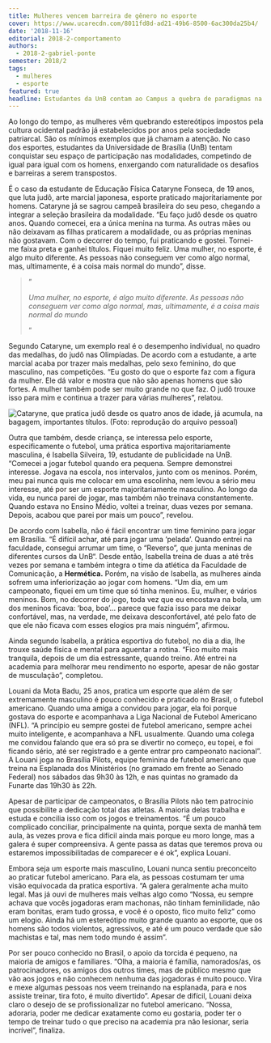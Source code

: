 ```yaml
---
title: Mulheres vencem barreira de gênero no esporte
cover: https://www.ucarecdn.com/8011fd8d-ad21-49b6-8500-6ac300da25b4/
date: '2018-11-16'
editorial: 2018-2-comportamento
authors:
  - 2018-2-gabriel-ponte
semester: 2018/2
tags:
  - mulheres
  - esporte
featured: true
headline: Estudantes da UnB contam ao Campus a quebra de paradigmas na prática esportiva
---
```

Ao longo do tempo, as mulheres vêm quebrando estereótipos impostos pela cultura ocidental padrão já estabelecidos por anos pela sociedade patriarcal. São os mínimos exemplos que já chamam a atenção. No caso dos esportes, estudantes da Universidade de Brasília (UnB) tentam conquistar seu espaço de participação nas modalidades, competindo de igual para igual com os homens, enxergando com naturalidade os desafios e barreiras a serem transpostos.

É o caso da estudante de Educação Física Cataryne Fonseca, de 19 anos, que luta judô, arte marcial japonesa, esporte praticado majoritariamente por homens. Cataryne já se sagrou campeã brasileira do seu peso, chegando a integrar a seleção brasileira da modalidade. “Eu faço judô desde os quatro anos. Quando comecei, era a única menina na turma. As outras mães ou não deixavam as filhas praticarem a modalidade, ou as próprias meninas não gostavam. Com o decorrer do tempo, fui praticando e gostei. Tornei-me faixa preta e ganhei títulos. Fiquei muito feliz. Uma mulher, no esporte, é algo muito diferente. As pessoas não conseguem ver como algo normal, mas, ultimamente, é a coisa mais normal do mundo”, disse.

> ”
>
> _Uma mulher, no esporte, é algo muito diferente. As pessoas não conseguem ver como algo normal, mas, ultimamente, é a coisa mais normal do mundo_
>
> ”

Segundo Cataryne, um exemplo real é o desempenho individual, no quadro das medalhas, do judô nas Olimpíadas. De acordo com a estudante, a arte marcial acaba por trazer mais medalhas, pelo sexo feminino, do que masculino, nas competições. “Eu gosto do que o esporte faz com a figura da mulher. Ele dá valor e mostra que não são apenas homens que são fortes. A mulher também pode ser muito grande no que faz. O judô trouxe isso para mim e continua a trazer para várias mulheres”, relatou.

![Cataryne, que pratica judô desde os quatro anos de idade, já acumula, na bagagem, importantes títulos. (Foto: reprodução do arquivo pessoal)](https://www.ucarecdn.com/fa3a8ede-369a-486d-b3a6-7de19e57053d/)

Outra que também, desde criança, se interessa pelo esporte, especificamente o futebol, uma prática esportiva majoritariamente masculina, é Isabella Silveira, 19, estudante de publicidade na UnB. “Comecei a jogar futebol quando era pequena. Sempre demonstrei interesse. Jogava na escola, nos intervalos, junto com os meninos. Porém, meu pai nunca quis me colocar em uma escolinha, nem levou a sério meu interesse, até por ser um esporte majoritariamente masculino. Ao longo da vida, eu nunca parei de jogar, mas também não treinava constantemente. Quando estava no Ensino Médio, voltei a treinar, duas vezes por semana. Depois, acabou que parei por mais um pouco”, revelou.

De acordo com Isabella, não é fácil encontrar um time feminino para jogar em Brasília. “É difícil achar, até para jogar uma ‘pelada’. Quando entrei na faculdade, consegui arrumar um time, o “Reverso”, que junta meninas de diferentes cursos da UnB“. Desde então, Isabella treina de duas a até três vezes por semana e também integra o time da atlética da Faculdade de Comunicação, a **Hermética.** Porém, na visão de Isabella, as mulheres ainda sofrem uma inferiorização ao jogar com homens. “Um dia, em um campeonato, fiquei em um time que só tinha meninos. Eu, mulher, e vários meninos. Bom, no decorrer do jogo, toda vez que eu encostava na bola, um dos meninos ficava: ‘boa, boa’... parece que fazia isso para me deixar confortável, mas, na verdade, me deixava desconfortável, até pelo fato de que ele não ficava com esses elogios pra mais ninguém”, afirmou.

Ainda segundo Isabella, a prática esportiva do futebol, no dia a dia, lhe trouxe saúde física e mental para aguentar a rotina. “Fico muito mais tranquila, depois de um dia estressante, quando treino. Até entrei na academia para melhorar meu rendimento no esporte, apesar de não gostar de musculação”, completou.

Louani da Mota Badu, 25 anos, pratica um esporte que além de ser extremamente masculino é pouco conhecido e praticado no Brasil, o futebol americano. Quando uma amiga a convidou para jogar, ela foi porque gostava do esporte e acompanhava a Liga Nacional de Futebol Americano (NFL). “A princípio eu sempre gostei de futebol americano, sempre achei muito inteligente, e acompanhava a NFL usualmente. Quando uma colega me convidou falando que era só pra se divertir no começo, eu topei, e foi ficando sério, até ser registrado e a gente entrar pro campeonato nacional”. A Louani joga no Brasília Pilots, equipe feminina de futebol americano que treina na Esplanada dos Ministérios (no gramado em frente ao Senado Federal) nos sábados das 9h30 às 12h, e nas quintas no gramado da Funarte das 19h30 às 22h.

Apesar de participar de campeonatos, o Brasília Pilots não tem patrocínio que possibilite a dedicação total das atletas. A maioria delas trabalha e estuda e concilia isso com os jogos e treinamentos. “É um pouco complicado conciliar, principalmente na quinta, porque sexta de manhã tem aula, às vezes prova e fica difícil ainda mais porque eu moro longe, mas a galera é super compreensiva. A gente passa as datas que teremos prova ou estaremos impossibilitadas de comparecer e é ok”, explica Louani.

Embora seja um esporte mais masculino, Louani nunca sentiu preconceito ao praticar futebol americano. Para ela, as pessoas costumam ter uma visão equivocada da pratica esportiva. “A galera geralmente acha muito legal. Mas já ouvi de mulheres mais velhas algo como “Nossa, eu sempre achava que vocês jogadoras eram machonas, não tinham feminilidade, não eram bonitas, eram tudo grossa, e você é o oposto, fico muito feliz” como um elogio. Ainda há um estereótipo muito grande quanto ao esporte, que os homens são todos violentos, agressivos, e até é um pouco verdade que são machistas e tal, mas nem todo mundo é assim”.

Por ser pouco conhecido no Brasil, o apoio da torcida é pequeno, na maioria de amigos e familiares. “Olha, a maioria é família, namorados/as, os patrocinadores, os amigos dos outros times, mas de público mesmo que vão aos jogos e não conhecem nenhuma das jogadoras é muito pouco. Vira e mexe algumas pessoas nos veem treinando na esplanada, para e nos assiste treinar, tira foto, é muito divertido”. Apesar de difícil, Louani deixa claro o desejo de se profissionalizar no futebol americano. “Nossa, adoraria, poder me dedicar exatamente como eu gostaria, poder ter o tempo de treinar tudo o que preciso na academia pra não lesionar, seria incrível”, finaliza.
